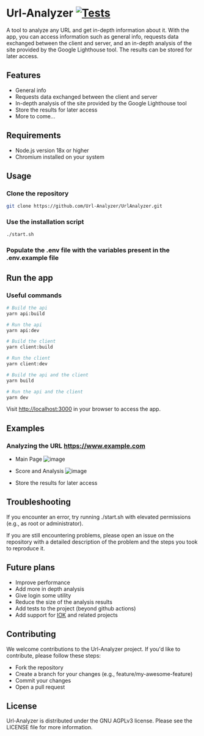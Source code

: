 # Url-Analyzer [![Tests](https://github.com/Url-Analyzer/UrlAnalyzer/actions/workflows/tests.yml/badge.svg)](https://github.com/Url-Analyzer/UrlAnalyzer/actions/workflows/tests.yml)

A tool to analyze any URL and get in-depth information about it. With the app, you can access information such as general info, requests data exchanged between the client and server, and an in-depth analysis of the site provided by the Google Lighthouse tool. The results can be stored for later access.

## Features

- General info
- Requests data exchanged between the client and server
- In-depth analysis of the site provided by the Google Lighthouse tool
- Store the results for later access
- More to come...

## Requirements

- Node.js version 18x or higher
- Chromium installed on your system

## Usage

### Clone the repository

```bash
git clone https://github.com/Url-Analyzer/UrlAnalyzer.git
```

### Use the installation script

```bash
./start.sh
```

### Populate the .env file with the variables present in the .env.example file

## Run the app

### Useful commands

```bash
# Build the api
yarn api:build

# Run the api
yarn api:dev

# Build the client
yarn client:build

# Run the client
yarn client:dev

# Build the api and the client
yarn build

# Run the api and the client
yarn dev

```

Visit <http://localhost:3000> in your browser to access the app.

## Examples

### Analyzing the URL <https://www.example.com>

- Main Page
  ![image](https://user-images.githubusercontent.com/67063134/218296194-c697546d-5e9c-4d21-a7ef-5430ef4910cc.png)

- Score and Analysis
  ![image](https://user-images.githubusercontent.com/67063134/218296189-b1cfc5d9-0217-40fa-a185-70d175e21031.png)

- Store the results for later access

## Troubleshooting

If you encounter an error, try running ./start.sh with elevated permissions (e.g., as root or administrator).

If you are still encountering problems, please open an issue on the repository with a detailed description of the problem and the steps you took to reproduce it.

## Future plans

- Improve performance
- Add more in depth analysis
- Give login some utility
- Reduce the size of the analysis results
- Add tests to the project (beyond github actions)
- Add support for [IOK](https://github.com/phish-report/IOK) and related projects

## Contributing

We welcome contributions to the Url-Analyzer project. If you'd like to contribute, please follow these steps:

- Fork the repository
- Create a branch for your changes (e.g., feature/my-awesome-feature)
- Commit your changes
- Open a pull request

## License

Url-Analyzer is distributed under the GNU AGPLv3 license. Please see the LICENSE file for more information.

